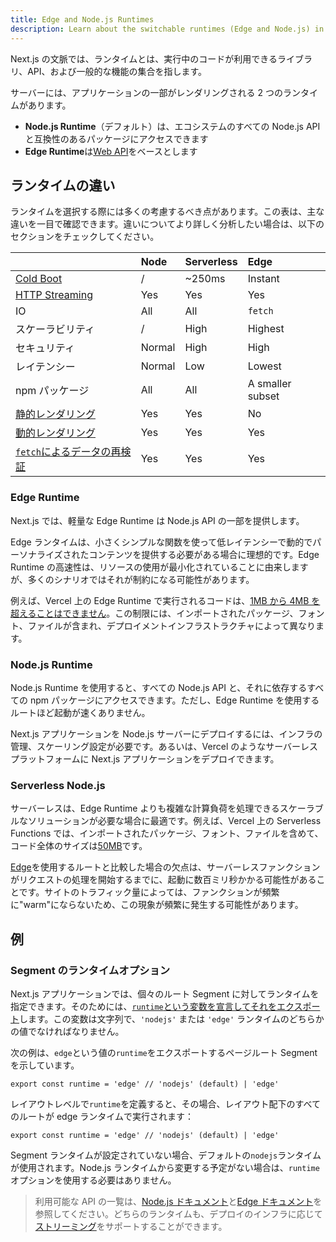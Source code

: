 ```yaml
---
title: Edge and Node.js Runtimes
description: Learn about the switchable runtimes (Edge and Node.js) in Next.js.
---
```


Next.js の文脈では、ランタイムとは、実行中のコードが利用できるライブラリ、API、および一般的な機能の集合を指します。

サーバーには、アプリケーションの一部がレンダリングされる 2 つのランタイムがあります。

- **Node.js Runtime**（デフォルト）は、エコシステムのすべての Node.js API と互換性のあるパッケージにアクセスできます
- **Edge Runtime**は[Web API](/docs/app-router/api-reference/edge)をベースとします

## ランタイムの違い

ランタイムを選択する際には多くの考慮するべき点があります。この表は、主な違いを一目で確認できます。違いについてより詳しく分析したい場合は、以下のセクションをチェックしてください。

|                                                                                                                                                     | Node   | Serverless | Edge             |
| --------------------------------------------------------------------------------------------------------------------------------------------------- | :----- | :--------- | :--------------- |
| [Cold Boot](https://vercel.com/docs/concepts/get-started/compute#cold-and-hot-boots?utm_source=next-site&utm_medium=docs&utm_campaign=next-website) | /      | ~250ms     | Instant          |
| [HTTP Streaming](/docs/app-router/building-your-application/routing/loading-ui-and-streaming)                                                       | Yes    | Yes        | Yes              |
| IO                                                                                                                                                  | All    | All        | `fetch`          |
| スケーラビリティ                                                                                                                                    | /      | High       | Highest          |
| セキュリティ                                                                                                                                        | Normal | High       | High             |
| レイテンシー                                                                                                                                        | Normal | Low        | Lowest           |
| npm パッケージ                                                                                                                                      | All    | All        | A smaller subset |
| [静的レンダリング](/docs/app-router/building-your-application/rendering/server-components#静的レンダリングデフォルト)                               | Yes    | Yes        | No               |
| [動的レンダリング](/docs/app-router/building-your-application/rendering/server-components#動的レンダリング)                                         | Yes    | Yes        | Yes              |
| [`fetch`によるデータの再検証](/docs/app-router/building-your-application/data-fetching/fetching-caching-and-revalidating#データの再検証)            | Yes    | Yes        | Yes              |

### Edge Runtime

Next.js では、軽量な Edge Runtime は Node.js API の一部を提供します。

Edge ランタイムは、小さくシンプルな関数を使って低レイテンシーで動的でパーソナライズされたコンテンツを提供する必要がある場合に理想的です。Edge Runtime の高速性は、リソースの使用が最小化されていることに由来しますが、多くのシナリオではそれが制約になる可能性があります。

例えば、Vercel 上の Edge Runtime で実行されるコードは、[1MB から 4MB を超えることはできません](https://vercel.com/docs/concepts/limits/overview#edge-middleware-and-edge-functions-size)。この制限には、インポートされたパッケージ、フォント、ファイルが含まれ、デプロイメントインフラストラクチャによって異なります。

### Node.js Runtime

Node.js Runtime を使用すると、すべての Node.js API と、それに依存するすべての npm パッケージにアクセスできます。ただし、Edge Runtime を使用するルートほど起動が速くありません。

Next.js アプリケーションを Node.js サーバーにデプロイするには、インフラの管理、スケーリング設定が必要です。あるいは、Vercel のようなサーバーレスプラットフォームに Next.js アプリケーションをデプロイできます。

### Serverless Node.js

サーバーレスは、Edge Runtime よりも複雑な計算負荷を処理できるスケーラブルなソリューションが必要な場合に最適です。例えば、Vercel 上の Serverless Functions では、インポートされたパッケージ、フォント、ファイルを含めて、コード全体のサイズは[50MB](https://vercel.com/docs/concepts/limits/overview#serverless-function-size)です。

[Edge](https://vercel.com/docs/concepts/functions/edge-functions)を使用するルートと比較した場合の欠点は、サーバーレスファンクションがリクエストの処理を開始するまでに、起動に数百ミリ秒かかる可能性があることです。サイトのトラフィック量によっては、ファンクションが頻繁に"warm"にならないため、この現象が頻繁に発生する可能性があります。

## 例

### Segment のランタイムオプション

Next.js アプリケーションでは、個々のルート Segment に対してランタイムを指定できます。そのためには、[`runtime`という変数を宣言してそれをエクスポート](/docs/app-router/api-reference/file-conventions/route-segment-config)します。この変数は文字列で、`'nodejs'` または `'edge'` ランタイムのどちらかの値でなければなりません。

次の例は、`edge`という値の`runtime`をエクスポートするページルート Segment を示しています。

```tsx title="app/page.tsx"
export const runtime = 'edge' // 'nodejs' (default) | 'edge'
```

レイアウトレベルで`runtime`を定義すると、その場合、レイアウト配下のすべてのルートが edge ランタイムで実行されます：

```tsx title="app/layout.tsx"
export const runtime = 'edge' // 'nodejs' (default) | 'edge'
```

Segment ランタイムが設定されていない場合、デフォルトの`nodejs`ランタイムが使用されます。Node.js ランタイムから変更する予定がない場合は、`runtime`オプションを使用する必要はありません。

> 利用可能な API の一覧は、[Node.js ドキュメント](https://nodejs.org/docs/latest/api/)と[Edge ドキュメント](/docs/app-router/api-reference/edge)を参照してください。どちらのランタイムも、デプロイのインフラに応じて[ストリーミング](/docs/app-router/building-your-application/routing/loading-ui-and-streaming)をサポートすることができます。

